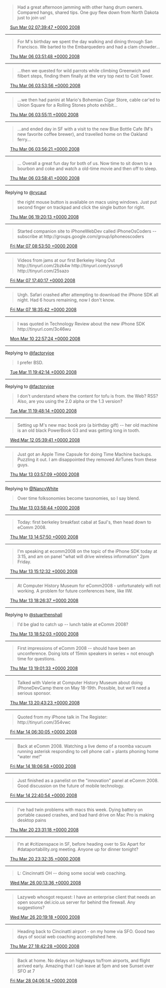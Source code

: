 > Had a great afternoon jamming with other hang drum owners\. Compared hangs, shared tips\. One guy flew down from North Dakota just to join us\!

<img src="../../media/tweet.ico" width="12" /> [Sun Mar 02 07:39:47 +0000 2008](https://twitter.com/ChristopherA/status/765591283)

----

> For M's birthday we spent the day walking and dining through San Francisco\. We barted to the Embarquedero and had a clam chowder\.\.\.

<img src="../../media/tweet.ico" width="12" /> [Thu Mar 06 03:51:48 +0000 2008](https://twitter.com/ChristopherA/status/767366304)

----

> \.\.\.then we quested for wild parrots while climbing Greenwich and filbert steps, finding them finally at the very top next to Coit Tower\.

<img src="../../media/tweet.ico" width="12" /> [Thu Mar 06 03:53:56 +0000 2008](https://twitter.com/ChristopherA/status/767366995)

----

> \.\.\.we then had panini at Mario's Bohemian Cigar Store, cable car'ed to Union Square for a Rolling Stones photo exhibit\.\.\.

<img src="../../media/tweet.ico" width="12" /> [Thu Mar 06 03:55:11 +0000 2008](https://twitter.com/ChristopherA/status/767367420)

----

> \.\.\.and ended day in SF with a visit to the new Blue Bottle Cafe \(M's new favorite coffee brewer\), and travelled home on the Oakland ferry\.\.\.

<img src="../../media/tweet.ico" width="12" /> [Thu Mar 06 03:56:21 +0000 2008](https://twitter.com/ChristopherA/status/767367825)

----

> \.\.\. Overall a great fun day for both of us\. Now time to sit down to a bourbon and coke and watch a old\-time movie and then off to sleep\.

<img src="../../media/tweet.ico" width="12" /> [Thu Mar 06 03:58:41 +0000 2008](https://twitter.com/ChristopherA/status/767368637)

----

Replying to [@rycaut](https://twitter.com/rycaut/status/767682563)

> the right mouse button is available on macs using windows\. Just put second finger on trackpad and click the single button for right\.

<img src="../../media/tweet.ico" width="12" /> [Thu Mar 06 19:20:13 +0000 2008](https://twitter.com/ChristopherA/status/767682574)

----

> Started companion site to iPhoneWebDev called iPhoneOsCoders \-\- subscribe at http://groups\.google\.com/group/iphoneoscoders

<img src="../../media/tweet.ico" width="12" /> [Fri Mar 07 08:53:50 +0000 2008](https://twitter.com/ChristopherA/status/767943994)

----

> Videos from jams at our first Berkeley Hang Out http://tinyurl\.com/2bzk4w http://tinyurl\.com/yssny6 http://tinyurl\.com/25sazo

<img src="../../media/tweet.ico" width="12" /> [Fri Mar 07 17:40:17 +0000 2008](https://twitter.com/ChristopherA/status/768137648)

----

> Urgh\. Safari crashed after attempting to download the iPhone SDK all night\. Had 6 hours remaining, now I don't know\.

<img src="../../media/tweet.ico" width="12" /> [Fri Mar 07 18:35:42 +0000 2008](https://twitter.com/ChristopherA/status/768160120)

----

> I was quoted in Technology Review about the new iPhone SDK http://tinyurl\.com/3c46wu

<img src="../../media/tweet.ico" width="12" /> [Mon Mar 10 22:57:24 +0000 2008](https://twitter.com/ChristopherA/status/769545170)

----

Replying to [@factoryjoe](https://twitter.com/chrismessina/status/769989132)

> I prefer BSD\.

<img src="../../media/tweet.ico" width="12" /> [Tue Mar 11 19:42:14 +0000 2008](https://twitter.com/ChristopherA/status/769998380)

----

Replying to [@factoryjoe](https://twitter.com/chrismessina/status/769989132)

> I don't understand where the content for tofu is from\. the Web? RSS? Also, are you using the 2\.0 alpha or the 1\.3 version?

<img src="../../media/tweet.ico" width="12" /> [Tue Mar 11 19:48:14 +0000 2008](https://twitter.com/ChristopherA/status/770000975)

----

> Setting up M's new mac book pro \(a birthday gift\) \-\- her old machine is an old black PowerBook G3 and was getting long in tooth\.

<img src="../../media/tweet.ico" width="12" /> [Wed Mar 12 05:39:41 +0000 2008](https://twitter.com/ChristopherA/status/770219680)

----

> Just got an Apple Time Capsule for doing Time Machine backups\. Puzzling it out\. I am disappointed they removed AirTunes from these guys\.

<img src="../../media/tweet.ico" width="12" /> [Thu Mar 13 03:57:09 +0000 2008](https://twitter.com/ChristopherA/status/770725033)

----

Replying to [@NancyWhite](https://twitter.com/NancyWhite/status/770721102)

> Over time folksonomies become taxonomies, so I say blend\.

<img src="../../media/tweet.ico" width="12" /> [Thu Mar 13 03:58:44 +0000 2008](https://twitter.com/ChristopherA/status/770725504)

----

> Today: first berkeley breakfast cabal at Saul's, then head down to eComm 2008\.

<img src="../../media/tweet.ico" width="12" /> [Thu Mar 13 14:57:50 +0000 2008](https://twitter.com/ChristopherA/status/770944923)

----

> I'm speaking at ecomm2008 on the topic of the iPhone SDK today at 3:15, and am on panel "what will drive wireless information" 2pm Friday\.

<img src="../../media/tweet.ico" width="12" /> [Thu Mar 13 15:12:32 +0000 2008](https://twitter.com/ChristopherA/status/770952908)

----

> At Computer History Museum for eComm2008 \- unfortunately wifi not working\. A problem for future conferences here, like IIW\.

<img src="../../media/tweet.ico" width="12" /> [Thu Mar 13 18:26:37 +0000 2008](https://twitter.com/ChristopherA/status/771049189)

----

Replying to [@stuarthenshall](https://twitter.com/stuarthenshall/status/771056524)

> I'd be glad to catch up \-\- lunch table at eComm 2008?

<img src="../../media/tweet.ico" width="12" /> [Thu Mar 13 18:52:03 +0000 2008](https://twitter.com/ChristopherA/status/771059683)

----

> First impressions of eComm 2008 \-\- should have been an unconference\. Doing lots of 15min speakers in series \= not enough time for questions\.

<img src="../../media/tweet.ico" width="12" /> [Thu Mar 13 19:01:33 +0000 2008](https://twitter.com/ChristopherA/status/771063791)

----

> Talked with Valerie at Computer History Museum about doing iPhoneDevCamp there on May 18\-19th\. Possible, but we'll need a serious sponsor\.

<img src="../../media/tweet.ico" width="12" /> [Thu Mar 13 20:43:23 +0000 2008](https://twitter.com/ChristopherA/status/771105520)

----

> Quoted from my iPhone talk in The Register: http://tinyurl\.com/354vwc

<img src="../../media/tweet.ico" width="12" /> [Fri Mar 14 06:30:05 +0000 2008](https://twitter.com/ChristopherA/status/771321664)

----

> Back at eComm 2008\. Watching a live demo of a roomba vacuum running asterisk responding to cell phone call \+ plants phoning home "water me\!"

<img src="../../media/tweet.ico" width="12" /> [Fri Mar 14 18:06:58 +0000 2008](https://twitter.com/ChristopherA/status/771596657)

----

> Just finished as a panelist on the "innovation" panel at eComm 2008\. Good discussion on the future of mobile technology\.

<img src="../../media/tweet.ico" width="12" /> [Fri Mar 14 22:40:54 +0000 2008](https://twitter.com/ChristopherA/status/771705602)

----

> I've had twin problems with macs this week\. Dying battery on portable caused crashes, and bad hard drive on Mac Pro is making desktop pains

<img src="../../media/tweet.ico" width="12" /> [Thu Mar 20 23:31:18 +0000 2008](https://twitter.com/ChristopherA/status/774684478)

----

> I'm at \#citizenspace in SF, before heading over to Six Apart for \#dataportability\.org meeting\. Anyone up for dinner tonight?

<img src="../../media/tweet.ico" width="12" /> [Thu Mar 20 23:32:35 +0000 2008](https://twitter.com/ChristopherA/status/774684939)

----

> L: Cincinnatti OH \-\- doing some social web coaching\.

<img src="../../media/tweet.ico" width="12" /> [Wed Mar 26 00:13:36 +0000 2008](https://twitter.com/ChristopherA/status/777073191)

----

> Lazyweb whosgot request: I have an enterprise client that needs an open source del\.icio\.us server for behind the firewall\. Any suggestions?

<img src="../../media/tweet.ico" width="12" /> [Wed Mar 26 20:19:18 +0000 2008](https://twitter.com/ChristopherA/status/777579613)

----

> Heading back to Cincinatti airport \- on my home via SFO\.  Good two days of social web coaching accomplished here\.

<img src="../../media/tweet.ico" width="12" /> [Thu Mar 27 18:42:28 +0000 2008](https://twitter.com/ChristopherA/status/778136238)

----

> Back at home\. No delays on highways to/from airports, and flight arrived early\. Amazing that I can leave at 5pm and see Sunset over SFO at 7

<img src="../../media/tweet.ico" width="12" /> [Fri Mar 28 04:06:14 +0000 2008](https://twitter.com/ChristopherA/status/778386671)